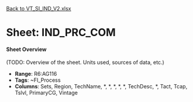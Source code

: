 [Back to VT_SI_IND_V2.xlsx](README.md)

# Sheet: IND_PRC_COM

#### Sheet Overview

(TODO: Overview of the sheet. Units used, sources of data, etc.)

- **Range**: R6:AG116
- **Tags**: ~FI_Process
- **Columns**: Sets, Region, TechName, *, *, *, *, *, TechDesc, *, Tact, Tcap, Tslvl, PrimaryCG, Vintage

